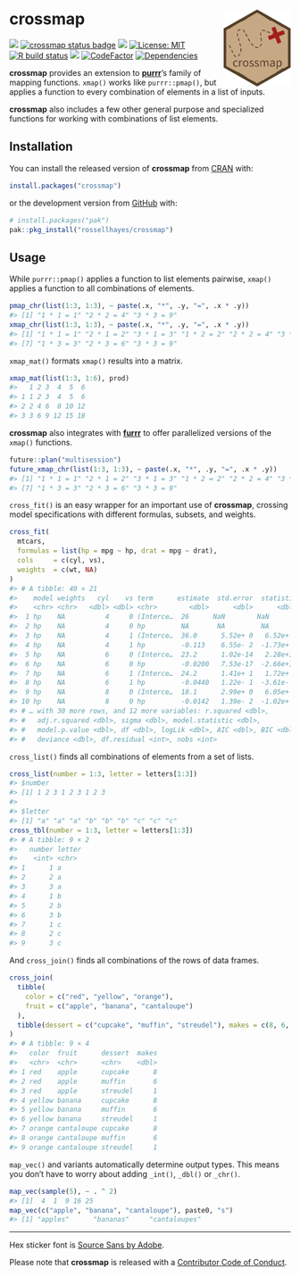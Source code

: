 
<!-- README.md is generated from README.Rmd. Please edit that file -->

# crossmap <img src="man/figures/logo.png?raw=TRUE" align="right" height="138" />

<!-- badges: start -->

[![](https://www.r-pkg.org/badges/version/crossmap?color=brightgreen)](https://cran.r-project.org/package=crossmap)
[![crossmap status
badge](https://rossellhayes.r-universe.dev/badges/crossmap)](https://rossellhayes.r-universe.dev)
[![](https://img.shields.io/badge/lifecycle-stable-brightgreen.svg)](https://lifecycle.r-lib.org/articles/stages.html#stable)
[![License:
MIT](https://img.shields.io/badge/license-MIT-blueviolet.svg)](https://cran.r-project.org/web/licenses/MIT)
[![R build
status](https://github.com/rossellhayes/crossmap/workflows/R-CMD-check/badge.svg)](https://github.com/rossellhayes/crossmap/actions)
[![](https://codecov.io/gh/rossellhayes/crossmap/branch/main/graph/badge.svg)](https://app.codecov.io/gh/rossellhayes/crossmap)
[![CodeFactor](https://www.codefactor.io/repository/github/rossellhayes/crossmap/badge)](https://www.codefactor.io/repository/github/rossellhayes/crossmap)
[![Dependencies](https://tinyverse.netlify.com/badge/crossmap)](https://cran.r-project.org/package=crossmap)
<!-- badges: end -->

**crossmap** provides an extension to
[**purrr**](https://github.com/tidyverse/purrr)’s family of mapping
functions. `xmap()` works like `purrr::pmap()`, but applies a function
to every combination of elements in a list of inputs.

**crossmap** also includes a few other general purpose and specialized
functions for working with combinations of list elements.

## Installation

You can install the released version of **crossmap** from
[CRAN](https://cran.r-project.org/package=crossmap) with:

``` r
install.packages("crossmap")
```

or the development version from
[GitHub](https://github.com/rossellhayes/crossmap) with:

``` r
# install.packages("pak")
pak::pkg_install("rossellhayes/crossmap")
```

## Usage

While `purrr::pmap()` applies a function to list elements pairwise,
`xmap()` applies a function to all combinations of elements.

``` r
pmap_chr(list(1:3, 1:3), ~ paste(.x, "*", .y, "=", .x * .y))
#> [1] "1 * 1 = 1" "2 * 2 = 4" "3 * 3 = 9"
xmap_chr(list(1:3, 1:3), ~ paste(.x, "*", .y, "=", .x * .y))
#> [1] "1 * 1 = 1" "2 * 1 = 2" "3 * 1 = 3" "1 * 2 = 2" "2 * 2 = 4" "3 * 2 = 6"
#> [7] "1 * 3 = 3" "2 * 3 = 6" "3 * 3 = 9"
```

`xmap_mat()` formats `xmap()` results into a matrix.

``` r
xmap_mat(list(1:3, 1:6), prod)
#>   1 2 3  4  5  6
#> 1 1 2 3  4  5  6
#> 2 2 4 6  8 10 12
#> 3 3 6 9 12 15 18
```

**crossmap** also integrates with
[**furrr**](https://github.com/DavisVaughan/furrr) to offer parallelized
versions of the `xmap()` functions.

``` r
future::plan("multisession")
future_xmap_chr(list(1:3, 1:3), ~ paste(.x, "*", .y, "=", .x * .y))
#> [1] "1 * 1 = 1" "2 * 1 = 2" "3 * 1 = 3" "1 * 2 = 2" "2 * 2 = 4" "3 * 2 = 6"
#> [7] "1 * 3 = 3" "2 * 3 = 6" "3 * 3 = 9"
```

`cross_fit()` is an easy wrapper for an important use of **crossmap**,
crossing model specifications with different formulas, subsets, and
weights.

``` r
cross_fit(
  mtcars,
  formulas = list(hp = mpg ~ hp, drat = mpg ~ drat),
  cols     = c(cyl, vs),
  weights  = c(wt, NA)
)
#> # A tibble: 40 × 21
#>    model weights   cyl    vs term      estimate  std.error  statistic    p.value
#>    <chr> <chr>   <dbl> <dbl> <chr>        <dbl>      <dbl>      <dbl>      <dbl>
#>  1 hp    NA          4     0 (Interce…  26      NaN        NaN        NaN       
#>  2 hp    NA          4     0 hp         NA       NA         NA         NA       
#>  3 hp    NA          4     1 (Interce…  36.0      5.52e+ 0   6.52e+ 0   1.85e- 4
#>  4 hp    NA          4     1 hp         -0.113    6.55e- 2  -1.73e+ 0   1.21e- 1
#>  5 hp    NA          6     0 (Interce…  23.2      1.02e-14   2.28e+15   2.79e-16
#>  6 hp    NA          6     0 hp         -0.0200   7.53e-17  -2.66e+14   2.40e-15
#>  7 hp    NA          6     1 (Interce…  24.2      1.41e+ 1   1.72e+ 0   2.28e- 1
#>  8 hp    NA          6     1 hp         -0.0440   1.22e- 1  -3.61e- 1   7.52e- 1
#>  9 hp    NA          8     0 (Interce…  18.1      2.99e+ 0   6.05e+ 0   5.74e- 5
#> 10 hp    NA          8     0 hp         -0.0142   1.39e- 2  -1.02e+ 0   3.26e- 1
#> # … with 30 more rows, and 12 more variables: r.squared <dbl>,
#> #   adj.r.squared <dbl>, sigma <dbl>, model.statistic <dbl>,
#> #   model.p.value <dbl>, df <dbl>, logLik <dbl>, AIC <dbl>, BIC <dbl>,
#> #   deviance <dbl>, df.residual <int>, nobs <int>
```

`cross_list()` finds all combinations of elements from a set of lists.

``` r
cross_list(number = 1:3, letter = letters[1:3])
#> $number
#> [1] 1 2 3 1 2 3 1 2 3
#> 
#> $letter
#> [1] "a" "a" "a" "b" "b" "b" "c" "c" "c"
cross_tbl(number = 1:3, letter = letters[1:3])
#> # A tibble: 9 × 2
#>   number letter
#>    <int> <chr> 
#> 1      1 a     
#> 2      2 a     
#> 3      3 a     
#> 4      1 b     
#> 5      2 b     
#> 6      3 b     
#> 7      1 c     
#> 8      2 c     
#> 9      3 c
```

And `cross_join()` finds all combinations of the rows of data frames.

``` r
cross_join(
  tibble(
    color = c("red", "yellow", "orange"),
    fruit = c("apple", "banana", "cantaloupe")
  ),
  tibble(dessert = c("cupcake", "muffin", "streudel"), makes = c(8, 6, 1))
)
#> # A tibble: 9 × 4
#>   color  fruit      dessert  makes
#>   <chr>  <chr>      <chr>    <dbl>
#> 1 red    apple      cupcake      8
#> 2 red    apple      muffin       6
#> 3 red    apple      streudel     1
#> 4 yellow banana     cupcake      8
#> 5 yellow banana     muffin       6
#> 6 yellow banana     streudel     1
#> 7 orange cantaloupe cupcake      8
#> 8 orange cantaloupe muffin       6
#> 9 orange cantaloupe streudel     1
```

`map_vec()` and variants automatically determine output types. This
means you don’t have to worry about adding `_int()`, `_dbl()` or
`_chr()`.

``` r
map_vec(sample(5), ~ . ^ 2)
#> [1]  4  1  9 16 25
map_vec(c("apple", "banana", "cantaloupe"), paste0, "s")
#> [1] "apples"      "bananas"     "cantaloupes"
```

------------------------------------------------------------------------

Hex sticker font is [Source Sans by
Adobe](https://github.com/adobe-fonts/source-sans).

Please note that **crossmap** is released with a [Contributor Code of
Conduct](https://www.contributor-covenant.org/version/2/0/code_of_conduct/).
